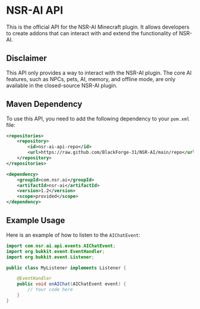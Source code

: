 # NSR-AI API

This is the official API for the NSR-AI Minecraft plugin. It allows developers to create addons that can interact with and extend the functionality of NSR-AI.

## Disclaimer

This API only provides a way to interact with the NSR-AI plugin. The core AI features, such as NPCs, pets, AI, memory, and offline mode, are only available in the closed-source NSR-AI plugin.

## Maven Dependency

To use this API, you need to add the following dependency to your `pom.xml` file:

```xml
<repositories>
    <repository>
        <id>nsr-ai-api-repo</id>
        <url>https://raw.github.com/BlackForge-31/NSR-AI/main/repo</url>
    </repository>
</repositories>

<dependency>
    <groupId>com.nsr.ai</groupId>
    <artifactId>nsr-ai</artifactId>
    <version>1.2</version>
    <scope>provided</scope>
</dependency>
```

## Example Usage

Here is an example of how to listen to the `AIChatEvent`:

```java
import com.nsr.ai.api.events.AIChatEvent;
import org.bukkit.event.EventHandler;
import org.bukkit.event.Listener;

public class MyListener implements Listener {

    @EventHandler
    public void onAIChat(AIChatEvent event) {
        // Your code here
    }
}
```
